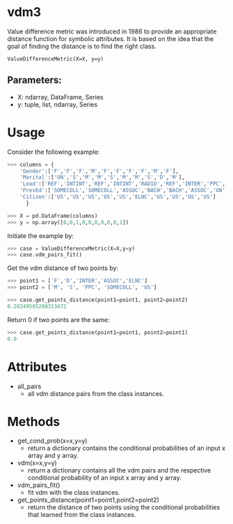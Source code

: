 # vdm3

Value difference metric was introduced in 1986 to provide an appropriate distance function for symbolic attributes. It is based on the idea that the goal of finding the distance is to find the right class. <br>

```
ValueDifferenceMetric(X=X, y=y)
```
## Parameters:
  - X: ndarray, DataFrame, Series
  - y: tuple, list, ndarray, Series

# Usage
Consider the following example: <br>
```python
>>> columns = {
    'Gender':['F','F','F','M','F','F','F','F','M','F'],
    'Marital':['UN','S','M','M','S','M','M','S','D','M'],
    'Lead':['REF','INTINT','REF','INTINT','RADIO','REF','INTER','PPC','PPC','RADIO'],
    'PrevEd':['SOMECOLL','SOMECOLL','ASSOC','BACH','BACH','ASSOC','UN','SOMECOLL','BACH','SOMECOLL'],
    'Citizen':['US','US','US','US','US','ELNC','US','US','US','US']
      }

>>> X = pd.DataFrame(columns)
>>> y = np.array([0,0,1,0,0,0,0,0,0,1])
```
Initiate the example by: <br>
```python
>>> case = ValueDifferenceMetric(X=X,y=y)
>>> case.vdm_pairs_fit()
```
Get the vdm distance of two points by:
```python
>>> point1 = ['F','D','INTER','ASSOC','ELNC']
>>> point2 = ['M', 'S', 'PPC', 'SOMECOLL', 'US']

>>> case.get_points_distance(point1=point1, point2=point2)
0.20249595200313472
```
Return 0 if two points are the same: <br>
```python
>>> case.get_points_distance(point1=point1, point2=point1)
0.0
```

# Attributes
  - all_pairs
    - all vdm distance pairs from the class instances.

# Methods
  - get_cond_prob(x=x,y=y)
    - return a dictionary contains the conditional probabilities of an input x array and y array.
  - vdm(x=x,y=y)
    - return a dictionary contains all the vdm pairs and the respective conditional probability of an input x array and y array.
  - vdm_pairs_fit()
    - fit vdm with the class instances.
  - get_points_distance(point1=point1,point2=point2)
    - return the distance of two points using the conditional probabilities that learned from the class instances.
